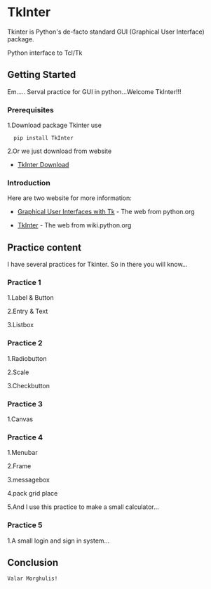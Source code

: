 # TkInter
Tkinter is Python's de-facto standard GUI (Graphical User Interface) package.

Python interface to Tcl/Tk

## Getting Started
Em.....
Serval practice for GUI in python...Welcome TkInter!!!

### Prerequisites
1.Download package Tkinter use 
```
  pip install TkInter
```
2.Or we just download from website

* [TkInter Download](https://www.python.org/download/mac/tcltk/) 


### Introduction
Here are two website for more information:

* [Graphical User Interfaces with Tk]( https://docs.python.org/2/library/tkinter.html) - The web from python.org

* [TkInter](https://wiki.python.org/moin/TkInter) - The web from wiki.python.org

 
 ## Practice content
 I have several practices for Tkinter. So in there you will know...
 
 
 ### Practice 1
  1.Label & Button 
  
  2.Entry & Text
  
  3.Listbox 
 
 
 ### Practice 2
  1.Radiobutton
  
  2.Scale 
  
  3.Checkbutton 
 
 
 ### Practice 3
  1.Canvas 
    
  
 ### Practice 4
  1.Menubar 
  
  2.Frame 
  
  3.messagebox 
  
  4.pack grid place
  
  5.And I use this practice to make a small calculator...
 
 
 ### Practice 5
  1.A small login and sign in system...
 
 
  ## Conclusion
  ```
Valar Morghulis!
  ```

